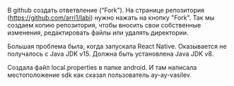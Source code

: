 В github создать ответвление (“Fork”). На странице репозитория (https://github.com/arri1/labi) нужно нажать на кнопку "Fork". Так мы создаем копию репозитория, чтобы вносить свои собственные изменения, редактировать файлы или удалять директории. 

Большая проблема была, когда запускала React Native. Оказывается не получалось с Java JDK v15.
Должна быть установлена Java JDK v8.

Создала файл local.properties в папке android. И там написала местоположение sdk как сказал пользователь ay-ay-vasilev.
